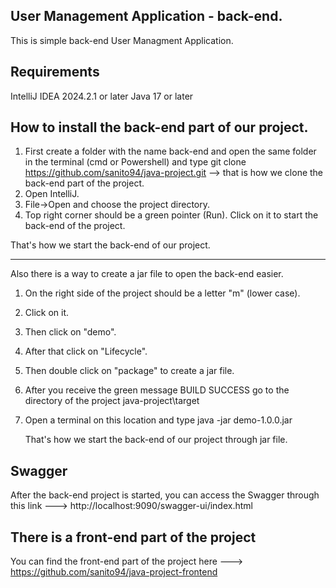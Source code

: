 ## User Management Application - back-end.
This is simple back-end User Managment Application.

## Requirements
IntelliJ IDEA 2024.2.1 or later 
Java 17 or later

## How to install the back-end part of our project.

1. First create a folder with the name back-end and open the same folder in the terminal (cmd or Powershell) and type git clone https://github.com/sanito94/java-project.git --> that is how we clone the back-end part of the  project.
2. Open IntelliJ.
3. File->Open and choose the project directory.
4. Top right corner should be a green pointer (Run). Click on it to start the back-end of the project.

That's how we start the back-end of our project.


---------------------


Also there is a way to create a jar file to open the back-end easier.

1. On the right side of the project should be a letter "m" (lower case).
2. Click on it.
3. Then click on "demo".
4. After that click on "Lifecycle".
5. Then double click on "package" to create a jar file.
6. After you receive the green message BUILD SUCCESS go to the directory of the project java-project\target
7. Open a terminal on this location and type java -jar demo-1.0.0.jar

   That's how we start the back-end of our project through jar file.

## Swagger
After the back-end project is started, you can access the Swagger through this link ---> http://localhost:9090/swagger-ui/index.html

## There is a front-end part of the project

You can find the front-end part of the project here ---> https://github.com/sanito94/java-project-frontend

